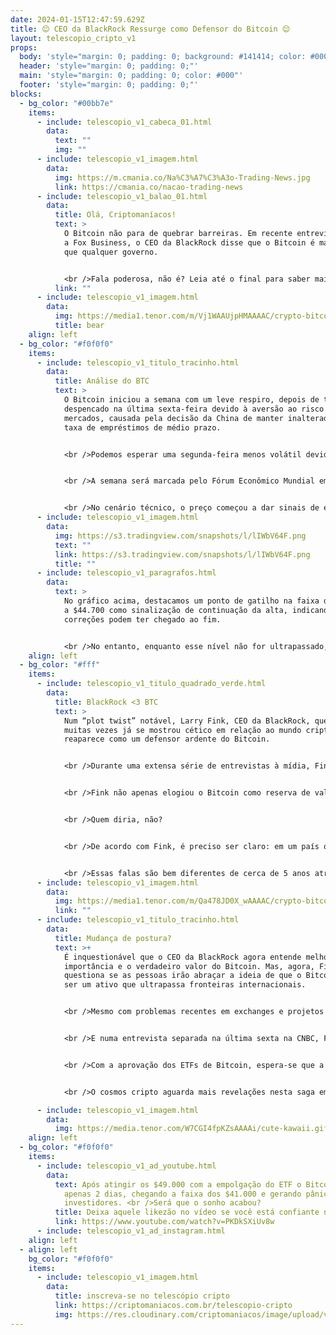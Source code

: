 ```yaml
---
date: 2024-01-15T12:47:59.629Z
title: 😌 CEO da BlackRock Ressurge como Defensor do Bitcoin 😌
layout: telescopio_cripto_v1
props:
  body: 'style="margin: 0; padding: 0; background: #141414; color: #000"'
  header: 'style="margin: 0; padding: 0;"'
  main: 'style="margin: 0; padding: 0; color: #000"'
  footer: 'style="margin: 0; padding: 0;"'
blocks:
  - bg_color: "#00bb7e"
    items:
      - include: telescopio_v1_cabeca_01.html
        data:
          text: ""
          img: ""
      - include: telescopio_v1_imagem.html
        data:
          img: https://m.cmania.co/Na%C3%A7%C3%A3o-Trading-News.jpg
          link: https://cmania.co/nacao-trading-news
      - include: telescopio_v1_balao_01.html
        data:
          title: Olá, Criptomaníacos!
          text: >
            O Bitcoin não para de quebrar barreiras. Em recente entrevista para
            a Fox Business, o CEO da BlackRock disse que o Bitcoin é maior do
            que qualquer governo.


            <br />Fala poderosa, não é? Leia até o final para saber mais sobre essa história!
          link: ""
      - include: telescopio_v1_imagem.html
        data:
          img: https://media1.tenor.com/m/Vj1WAAUjpHMAAAAC/crypto-bitcoin.gif
          title: bear
    align: left
  - bg_color: "#f0f0f0"
    items:
      - include: telescopio_v1_titulo_tracinho.html
        data:
          title: Análise do BTC
          text: >
            O Bitcoin iniciou a semana com um leve respiro, depois de ter
            despencado na última sexta-feira devido à aversão ao risco nos
            mercados, causada pela decisão da China de manter inalterada sua
            taxa de empréstimos de médio prazo. 


            <br />Podemos esperar uma segunda-feira menos volátil devido ao feriado nos EUA. 


            <br />A semana será marcada pelo Fórum Econômico Mundial em Davos, na Suíça, onde o tema principal deve ser a inflação e a cadeia de suprimentos global.


            <br />No cenário técnico, o preço começou a dar sinais de estabilização, mas enquanto não conseguir romper a resistência que anteriormente atuava como suporte, qualquer movimento de alta será apenas um alívio temporário antes de possíveis quedas.
      - include: telescopio_v1_imagem.html
        data:
          img: https://s3.tradingview.com/snapshots/l/lIWbV64F.png
          text: ""
          link: https://s3.tradingview.com/snapshots/l/lIWbV64F.png
          title: ""
      - include: telescopio_v1_paragrafos.html
        data:
          text: >
            No gráfico acima, destacamos um ponto de gatilho na faixa de $44.000
            a $44.700 como sinalização de continuação da alta, indicando que as
            correções podem ter chegado ao fim. 


            <br />No entanto, enquanto esse nível não for ultrapassado, podemos esperar a continuação da correção até os níveis indicados pelas linhas brancas.
    align: left
  - bg_color: "#fff"
    items:
      - include: telescopio_v1_titulo_quadrado_verde.html
        data:
          title: BlackRock <3 BTC
          text: >
            Num “plot twist” notável, Larry Fink, CEO da BlackRock, que por
            muitas vezes já se mostrou cético em relação ao mundo cripto,
            reaparece como um defensor ardente do Bitcoin. 


            <br />Durante uma extensa série de entrevistas à mídia, Fink fez uma parada na Fox Business para explorar a semana monumental marcada pela aprovação de 11 ETFs de Bitcoin à vista pela SEC. 


            <br />Fink não apenas elogiou o Bitcoin como reserva de valor, mas também como um instrumento contra a manipulação governamental das economias.


            <br />Quem diria, não?


            <br />De acordo com Fink, é preciso ser claro: em um país onde se teme o governo, se teme pelo futuro ou onde se teme a desvalorização da moeda estatal devido a déficits excessivos, o Bitcoin poderia ser considerado uma ótima reserva de valor a longo prazo".


            <br />Essas falas são bem diferentes de cerca de 5 anos atrás, quando ele chegou a chamar nossa criptomoedinha querida de um “índice de lavagem de dinheiro”.
      - include: telescopio_v1_imagem.html
        data:
          img: https://media1.tenor.com/m/Qa478JD0X_wAAAAC/crypto-bitcoin.gif
          link: ""
      - include: telescopio_v1_titulo_tracinho.html
        data:
          title: Mudança de postura?
          text: >+
            É inquestionável que o CEO da BlackRock agora entende melhor a
            importância e o verdadeiro valor do Bitcoin. Mas, agora, Fink
            questiona se as pessoas irão abraçar a ideia de que o Bitcoin pode
            ser um ativo que ultrapassa fronteiras internacionais.


            <br />Mesmo com problemas recentes em exchanges e projetos blockchain, Fink acredita que o surgimento dos ETFs de Bitcoin é um exemplo de que as economias de todo o mundo estão legitimando a moeda.


            <br />E numa entrevista separada na última sexta na CNBC, Fink expressou sua aprovação por um ETF de Ethereum. Ele vê valor em ter um ETF de Ethereum, acreditando que esses são apenas os primeiros passos em direção à tokenização.


            <br />Com a aprovação dos ETFs de Bitcoin, espera-se que a aprovação de os de outras criptomoedas, como de ETH, tenha a porta aberta.


            <br />O cosmos cripto aguarda mais revelações nesta saga em desenvolvimento. 🚀🌌

      - include: telescopio_v1_imagem.html
        data:
          img: https://media.tenor.com/W7CGI4fpKZsAAAAi/cute-kawaii.gif
    align: left
  - bg_color: "#f0f0f0"
    items:
      - include: telescopio_v1_ad_youtube.html
        data:
          text: Após atingir os $49.000 com a empolgação do ETF o Bitcoin recuou 15% em
            apenas 2 dias, chegando a faixa dos $41.000 e gerando pânico nos
            investidores. <br />Será que o sonho acabou?
          title: Deixa aquele likezão no vídeo se você está confiante no BTC!
          link: https://www.youtube.com/watch?v=PKDkSXiUv8w
      - include: telescopio_v1_ad_instagram.html
    align: left
  - align: left
    bg_color: "#f0f0f0"
    items:
      - include: telescopio_v1_imagem.html
        data:
          title: inscreva-se no telescópio cripto
          link: https://criptomaniacos.com.br/telescopio-cripto
          img: https://res.cloudinary.com/criptomaniacos/image/upload/v1662133224/telescopio/inscreva-se-telescopio.png
---
```

